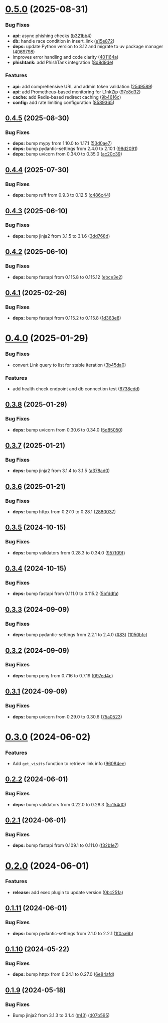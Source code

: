 # [0.5.0](https://github.com/dorogoy/l1nkZip/compare/v0.4.5...v0.5.0) (2025-08-31)


### Bug Fixes

* **api:** async phishing checks ([b321bb4](https://github.com/dorogoy/l1nkZip/commit/b321bb436b9e1bfa13cd235615573214b314e5cb))
* **db:** handle race condition in insert_link ([e15e872](https://github.com/dorogoy/l1nkZip/commit/e15e8722939bb63d159f5eaa1a349c780ecf5b91))
* **deps:** update Python version to 3.12 and migrate to uv package manager ([4069798](https://github.com/dorogoy/l1nkZip/commit/4069798f75f5f6fe607ca68ebf5c84e67a2fb3cb))
* Improves error handling and code clarity ([401164a](https://github.com/dorogoy/l1nkZip/commit/401164aa0c6437a33d75be47d933fc636537ffa5))
* **phishtank:** add PhishTank integration ([8d8d9de](https://github.com/dorogoy/l1nkZip/commit/8d8d9de8a0f24fd29baf34b38481157fbd6cc228))


### Features

* **api:** add comprehensive URL and admin token validation ([25d9589](https://github.com/dorogoy/l1nkZip/commit/25d9589f9d11ec751ef2894f1afae25f68c2307e))
* **api:** add Prometheus-based monitoring for L1nkZip ([97e8d32](https://github.com/dorogoy/l1nkZip/commit/97e8d32fda44ce87e68f07a5b4c113f2fbca21f9))
* **cache:** add Redis-based redirect caching ([9b4616c](https://github.com/dorogoy/l1nkZip/commit/9b4616c44374ac91994892d17e53f2ae0179d63e))
* **config:** add rate limiting configuration ([8589365](https://github.com/dorogoy/l1nkZip/commit/858936546f92a596d26af71f1f9e4beab457e133))

## [0.4.5](https://github.com/dorogoy/l1nkZip/compare/v0.4.4...v0.4.5) (2025-08-30)


### Bug Fixes

* **deps:** bump mypy from 1.10.0 to 1.17.1 ([53d0ae7](https://github.com/dorogoy/l1nkZip/commit/53d0ae78545db818f9e94295bda269d1280dc8e1))
* **deps:** bump pydantic-settings from 2.4.0 to 2.10.1 ([98d2091](https://github.com/dorogoy/l1nkZip/commit/98d209180493617ff63f44aea1469c43fef9b8ea))
* **deps:** bump uvicorn from 0.34.0 to 0.35.0 ([ac20c39](https://github.com/dorogoy/l1nkZip/commit/ac20c398931d0533780c838453f62b36d0143e78))

## [0.4.4](https://github.com/dorogoy/l1nkZip/compare/v0.4.3...v0.4.4) (2025-07-30)


### Bug Fixes

* **deps:** bump ruff from 0.9.3 to 0.12.5 ([c486c44](https://github.com/dorogoy/l1nkZip/commit/c486c4416b69fdce7b97588d19be413ddb689f44))

## [0.4.3](https://github.com/dorogoy/l1nkZip/compare/v0.4.2...v0.4.3) (2025-06-10)


### Bug Fixes

* **deps:** bump jinja2 from 3.1.5 to 3.1.6 ([3dd768d](https://github.com/dorogoy/l1nkZip/commit/3dd768d04ea72c1602880e772171a8addd687598))

## [0.4.2](https://github.com/dorogoy/l1nkZip/compare/v0.4.1...v0.4.2) (2025-06-10)


### Bug Fixes

* **deps:** bump fastapi from 0.115.8 to 0.115.12 ([ebce3e2](https://github.com/dorogoy/l1nkZip/commit/ebce3e2fa6f29adfe6fd85d168ae1a9979f215ec))

## [0.4.1](https://github.com/dorogoy/l1nkZip/compare/v0.4.0...v0.4.1) (2025-02-26)


### Bug Fixes

* **deps:** bump fastapi from 0.115.2 to 0.115.8 ([1d363e8](https://github.com/dorogoy/l1nkZip/commit/1d363e8036cda9283675cbfcb94583b33027d1bd))

# [0.4.0](https://github.com/dorogoy/l1nkZip/compare/v0.3.8...v0.4.0) (2025-01-29)


### Bug Fixes

* convert Link query to list for stable iteration ([3b45da0](https://github.com/dorogoy/l1nkZip/commit/3b45da064a4f3b18b06e585a89bf768528291649))


### Features

* add health check endpoint and db connection test ([6738edd](https://github.com/dorogoy/l1nkZip/commit/6738edd6c79a7501e606266641d89ba740710d89))

## [0.3.8](https://github.com/dorogoy/l1nkZip/compare/v0.3.7...v0.3.8) (2025-01-29)


### Bug Fixes

* **deps:** bump uvicorn from 0.30.6 to 0.34.0 ([5d85050](https://github.com/dorogoy/l1nkZip/commit/5d8505010b3b91d34a910aafee7256f812fb646e))

## [0.3.7](https://github.com/dorogoy/l1nkZip/compare/v0.3.6...v0.3.7) (2025-01-21)


### Bug Fixes

* **deps:** bump jinja2 from 3.1.4 to 3.1.5 ([a378ad0](https://github.com/dorogoy/l1nkZip/commit/a378ad07cfa45da51ff93ae37416c71e3e15179b))

## [0.3.6](https://github.com/dorogoy/l1nkZip/compare/v0.3.5...v0.3.6) (2025-01-21)


### Bug Fixes

* **deps:** bump httpx from 0.27.0 to 0.28.1 ([2880037](https://github.com/dorogoy/l1nkZip/commit/2880037083b5d9d16732a1ee0ae9af523885093b))

## [0.3.5](https://github.com/dorogoy/l1nkZip/compare/v0.3.4...v0.3.5) (2024-10-15)


### Bug Fixes

* **deps:** bump validators from 0.28.3 to 0.34.0 ([957f09f](https://github.com/dorogoy/l1nkZip/commit/957f09f18ec5ed9823aec5a2e7e96a6144c32fc0))

## [0.3.4](https://github.com/dorogoy/l1nkZip/compare/v0.3.3...v0.3.4) (2024-10-15)


### Bug Fixes

* **deps:** bump fastapi from 0.111.0 to 0.115.2 ([5bfddfa](https://github.com/dorogoy/l1nkZip/commit/5bfddfae934516a501a7f908e8f797e8ad46eb60))

## [0.3.3](https://github.com/dorogoy/l1nkZip/compare/v0.3.2...v0.3.3) (2024-09-09)


### Bug Fixes

* **deps:** bump pydantic-settings from 2.2.1 to 2.4.0 ([#83](https://github.com/dorogoy/l1nkZip/issues/83)) ([1050bfc](https://github.com/dorogoy/l1nkZip/commit/1050bfced2251e5fd96acd52c5a84d52257312a0))

## [0.3.2](https://github.com/dorogoy/l1nkZip/compare/v0.3.1...v0.3.2) (2024-09-09)


### Bug Fixes

* **deps:** bump pony from 0.7.16 to 0.7.19 ([097ed4c](https://github.com/dorogoy/l1nkZip/commit/097ed4c0d7ef25487a18b4e5e3f6aadc29e1bbe4))

## [0.3.1](https://github.com/dorogoy/l1nkZip/compare/v0.3.0...v0.3.1) (2024-09-09)


### Bug Fixes

* **deps:** bump uvicorn from 0.29.0 to 0.30.6 ([75a0523](https://github.com/dorogoy/l1nkZip/commit/75a05237de40a10d7e9dde9802d325b6c0c195bc))

# [0.3.0](https://github.com/dorogoy/l1nkZip/compare/v0.2.2...v0.3.0) (2024-06-02)


### Features

* Add `get_visits` function to retrieve link info ([96084ee](https://github.com/dorogoy/l1nkZip/commit/96084eed92aa69ba589615f432b7054f36097ca5))

## [0.2.2](https://github.com/dorogoy/l1nkZip/compare/v0.2.1...v0.2.2) (2024-06-01)


### Bug Fixes

* **deps:** bump validators from 0.22.0 to 0.28.3 ([5c154d0](https://github.com/dorogoy/l1nkZip/commit/5c154d01d4075dda0de0efa783929c802b25ceca))

## [0.2.1](https://github.com/dorogoy/l1nkZip/compare/v0.2.0...v0.2.1) (2024-06-01)


### Bug Fixes

* **deps:** bump fastapi from 0.109.1 to 0.111.0 ([f32b1e7](https://github.com/dorogoy/l1nkZip/commit/f32b1e79f64c2f1fd560002b94c5d3de8a223f55))

# [0.2.0](https://github.com/dorogoy/l1nkZip/compare/v0.1.11...v0.2.0) (2024-06-01)


### Features

* **release:** add exec plugin to update version ([0bc251a](https://github.com/dorogoy/l1nkZip/commit/0bc251ae938425b01eaa89c55cfd0be9c93f85db))

## [0.1.11](https://github.com/dorogoy/l1nkZip/compare/v0.1.10...v0.1.11) (2024-06-01)


### Bug Fixes

* **deps:** bump pydantic-settings from 2.1.0 to 2.2.1 ([1f0aa6b](https://github.com/dorogoy/l1nkZip/commit/1f0aa6bc001953dc5b6cd819e89b8e4903a45cdc))

## [0.1.10](https://github.com/dorogoy/l1nkZip/compare/v0.1.9...v0.1.10) (2024-05-22)


### Bug Fixes

* **deps:** bump httpx from 0.24.1 to 0.27.0 ([6e84afd](https://github.com/dorogoy/l1nkZip/commit/6e84afdfa6b8fb3abecce2647aa050454f0f41d9))

## [0.1.9](https://github.com/dorogoy/l1nkZip/compare/v0.1.8...v0.1.9) (2024-05-18)


### Bug Fixes

* Bump jinja2 from 3.1.3 to 3.1.4 ([#43](https://github.com/dorogoy/l1nkZip/issues/43)) ([d07b595](https://github.com/dorogoy/l1nkZip/commit/d07b5952a63c5eb6aff6a35202912178a2a96f6b))

